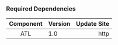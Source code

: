 ### Required Dependencies
| Component | Version     |Update Site|
|:---------:|-------------|----------:|
|    ATL	| 	1.0		  |		http  |
